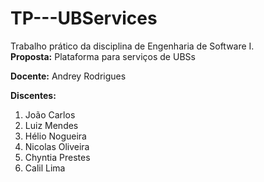 # TP---UBServices
Trabalho prático da disciplina de Engenharia de Software I.  
**Proposta:** Plataforma para serviços de UBSs

**Docente:** Andrey Rodrigues 

**Discentes:** 
1. João Carlos
2. Luiz Mendes
3. Hélio Nogueira
4. Nicolas Oliveira
5. Chyntia Prestes
6. Calil Lima
